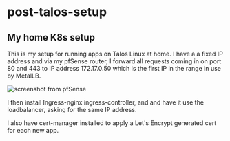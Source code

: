 # post-talos-setup

## My home K8s setup

This is my setup for running apps on Talos Linux at home. I have a a fixed IP address and via my pfSense router, I forward all requests coming in on port 80 and 443 to IP address 172.17.0.50 which is the first IP in the range in use by MetalLB. 

![screenshot from pfSense](/images/?raw=true)

I then install Ingress-nginx ingress-controller, and and have it use the loadbalancer, asking for the same IP address. 

I also have cert-manager installed to apply a Let's Encrypt generated cert for each new app. 

